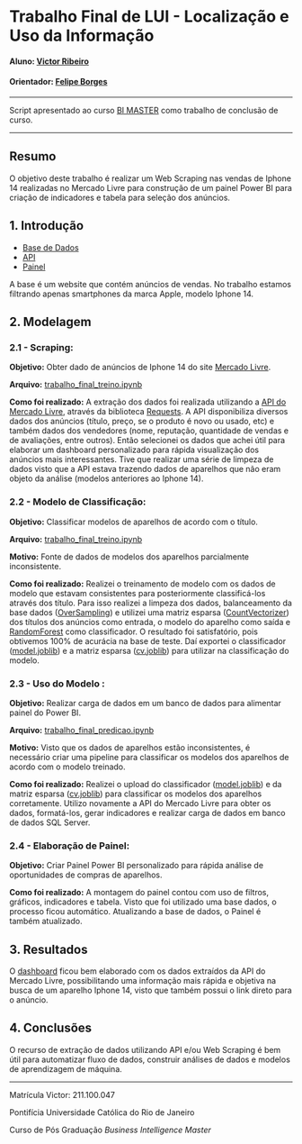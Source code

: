 <!-- antes de enviar a versão final, solicitamos que todos os comentários, colocados para orientação ao aluno, sejam removidos do arquivo -->
# Trabalho Final de LUI - Localização e Uso da Informação

#### Aluno: [Victor Ribeiro](https://github.com/victorgrrtj)
#### Orientador: [Felipe Borges](https://github.com/link_do_github)

---

Script apresentado ao curso [BI MASTER](https://ica.puc-rio.ai/bi-master) como trabalho de conclusão de curso.

---

## Resumo

<!-- trocar o texto abaixo pelo resumo do trabalho, em português -->

O objetivo deste trabalho é realizar um Web Scraping nas vendas de Iphone 14 realizadas no Mercado Livre para construção de um painel Power BI para criação de indicadores e tabela para seleção dos anúncios.

## 1. Introdução

- [Base de Dados](https://lista.mercadolivre.com.br/iphone-14#D[A:iphone%2014])
- [API](https://api.mercadolibre.com/sites/MLB/search?q=Iphone%2014&offset=0)
- [Painel](https://app.powerbi.com/view?r=eyJrIjoiNDkyOGZlODAtNThmMy00MjYxLWI1ZWQtZGQ4YTczM2U0N2FkIiwidCI6ImYxYWU0NGY0LWUzYmEtNDViMC05ZGJhLWNkNGU1ZTZlMGZlNCJ9)

A base é um website que contém anúncios de vendas. No trabalho estamos filtrando apenas smartphones da marca Apple, modelo Iphone 14.

## 2. Modelagem

### 2.1 - Scraping:
**Objetivo:** Obter dado de anúncios de Iphone 14 do site [Mercado Livre](https://lista.mercadolivre.com.br/iphone-14#D%5BA:iphone%2014%5D).

**Arquivo:** [trabalho_final_treino.ipynb](https://github.com/victorgrrtj/trabalho_final_puc/blob/main/trabalho_final_treino.ipynb)

**Como foi realizado:**
A extração dos dados foi realizada utilizando a [API do Mercado Livre](https://api.mercadolibre.com/sites/MLB/search?q=Iphone%2014&offset=0), através da biblioteca [Requests](https://requests.readthedocs.io/en/latest/). A API disponibiliza diversos dados dos anúncios (título, preço, se o produto é novo ou usado, etc) e também dados dos vendedores (nome, reputação, quantidade de vendas e de avaliações, entre outros). Então selecionei os dados que achei útil para elaborar um dashboard personalizado para rápida visualização dos anúncios mais interessantes.
Tive que realizar uma série de limpeza de dados visto que a API estava trazendo dados de aparelhos que não eram objeto da análise (modelos anteriores ao Iphone 14).

### 2.2 - Modelo de Classificação:
**Objetivo:** Classificar modelos de aparelhos de acordo com o título.

**Arquivo:** [trabalho_final_treino.ipynb](https://github.com/victorgrrtj/trabalho_final_puc/blob/main/trabalho_final_treino.ipynb)

**Motivo:** Fonte de dados de modelos dos aparelhos parcialmente inconsistente.

**Como foi realizado:**
Realizei o treinamento de modelo com os dados de modelo que estavam consistentes para posteriormente classificá-los através dos título. Para isso realizei a limpeza dos dados, balanceamento da base dados ([OverSampling](https://imbalanced-learn.org/stable/references/generated/imblearn.over_sampling.RandomOverSampler.html#imblearn.over_sampling.RandomOverSampler)) e utilizei uma matriz esparsa ([CountVectorizer](https://scikit-learn.org/stable/modules/generated/sklearn.feature_extraction.text.CountVectorizer.html)) dos títulos dos anúncios como entrada, o modelo do aparelho como saída e [RandomForest](https://scikit-learn.org/stable/modules/generated/sklearn.ensemble.RandomForestClassifier.html) como classificador. O resultado foi satisfatório, pois obtivemos 100% de acurácia na base de teste. Daí exportei o classificador ([model.joblib](https://github.com/victorgrrtj/trabalho_final_puc/blob/main/model.joblib)) e a matriz esparsa ([cv.joblib](https://github.com/victorgrrtj/trabalho_final_puc/blob/main/cv.joblib)) para utilizar na classificação do modelo.

### 2.3 - Uso do Modelo :
**Objetivo:** Realizar carga de dados em um banco de dados para alimentar painel do Power BI.

**Arquivo:** [trabalho_final_predicao.ipynb](https://github.com/victorgrrtj/trabalho_final_puc/blob/main/trabalho_final_predicao.ipynb)
 
**Motivo:** Visto que os dados de aparelhos estão inconsistentes, é necessário criar uma pipeline para classificar os modelos dos aparelhos de acordo com o modelo treinado.

**Como foi realizado:**
Realizei o upload do classificador ([model.joblib](https://github.com/victorgrrtj/trabalho_final_puc/blob/main/model.joblib)) e da matriz esparsa ([cv.joblib](https://github.com/victorgrrtj/trabalho_final_puc/blob/main/cv.joblib)) para classificar os modelos dos aparelhos corretamente. Utilizo novamente a API do Mercado Livre para obter os dados, formatá-los, gerar indicadores e realizar carga de dados em banco de dados SQL Server.

### 2.4 - Elaboração de Painel:
**Objetivo:** Criar Painel Power BI personalizado para rápida análise de oportunidades de compras de aparelhos.

**Como foi realizado:** A montagem do painel contou com uso de filtros, gráficos, indicadores e tabela. Visto que foi utilizado uma base dados, o processo ficou automático. Atualizando a base de dados, o Painel é também atualizado.

## 3. Resultados

O [dashboard](https://app.powerbi.com/view?r=eyJrIjoiNDkyOGZlODAtNThmMy00MjYxLWI1ZWQtZGQ4YTczM2U0N2FkIiwidCI6ImYxYWU0NGY0LWUzYmEtNDViMC05ZGJhLWNkNGU1ZTZlMGZlNCJ9) ficou bem elaborado com os dados extraídos da API do Mercado Livre, possibilitando uma informação mais rápida e objetiva na busca de um aparelho Iphone 14, visto que também possui o link direto para o anúncio.

## 4. Conclusões

O recurso de extração de dados utilizando API e/ou Web Scraping é bem útil para automatizar fluxo de dados, construir análises de dados e modelos de aprendizagem de máquina.

---

Matrícula Victor: 211.100.047

Pontifícia Universidade Católica do Rio de Janeiro

Curso de Pós Graduação *Business Intelligence Master*

